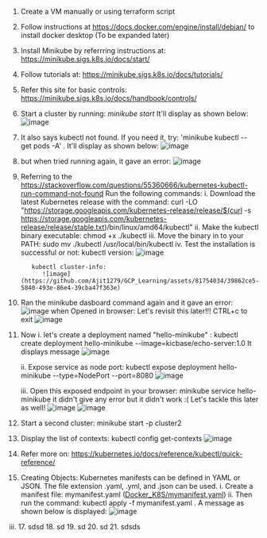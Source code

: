 1. Create a VM manually or using terraform script
2. Follow instructions at https://docs.docker.com/engine/install/debian/ to install docker desktop (To be expanded later)
3. Install Minikube by referrring instructions at: https://minikube.sigs.k8s.io/docs/start/
4. Follow tutorials at: https://minikube.sigs.k8s.io/docs/tutorials/
5. Refer this site for basic controls: https://minikube.sigs.k8s.io/docs/handbook/controls/
6. Start a cluster by running: *minikube start* It'll display as shown below:
   ![image](https://github.com/Ajit1279/GCP_Learning/assets/81754034/dab1e9c2-e923-4b07-81da-385b9c4b9179)

7. It also says kubectl not found. If you need it, try: 'minikube kubectl -- get pods -A' . It'll display as shown below:
     ![image](https://github.com/Ajit1279/GCP_Learning/assets/81754034/8d5067e1-ebc3-405e-b830-b72453cfbf8e)

8. but when tried running again, it gave an error: 
  ![image](https://github.com/Ajit1279/GCP_Learning/assets/81754034/f3bab44d-ee3e-45eb-8ab3-afe38350b203)

9. Referring to the https://stackoverflow.com/questions/55360666/kubernetes-kubectl-run-command-not-found
    Run the following commands: 
    i. Download the latest Kubernetes release with the command: curl -LO "https://storage.googleapis.com/kubernetes-release/release/$(curl -s https://storage.googleapis.com/kubernetes-release/release/stable.txt)/bin/linux/amd64/kubectl"
    ii. Make the kubectl binary executable: chmod +x ./kubectl
    iii. Move the binary in to your PATH: sudo mv ./kubectl /usr/local/bin/kubectl
    iv. Test the installation is successful or not: 
          kubectl version:
            ![image](https://github.com/Ajit1279/GCP_Learning/assets/81754034/ec301a0e-9c21-456d-b863-4bb9809e5b20)

          kubectl cluster-info:
             ![image](https://github.com/Ajit1279/GCP_Learning/assets/81754034/39862ce5-5840-493e-86e4-39cba47f363e)

10. Ran the minikube dasboard command again and it gave an error:
      ![image](https://github.com/Ajit1279/GCP_Learning/assets/81754034/acfb1ff9-31d9-439c-9c8e-7f58165a3f48)
      when Opened in browser: Let's revisit this later!!! CTRL+c to exit
        ![image](https://github.com/Ajit1279/GCP_Learning/assets/81754034/d64143f5-3cbf-4f36-ac69-9e05ee1ef4a6)

11. Now 
    i. let's create a deployment named "hello-minikube" : kubectl create deployment hello-minikube --image=kicbase/echo-server:1.0 It displays message
      ![image](https://github.com/Ajit1279/GCP_Learning/assets/81754034/47026fde-3515-4f4c-8f76-ebd556f203a6)

    ii. Expose service as node port: kubectl expose deployment hello-minikube --type=NodePort --port=8080
        ![image](https://github.com/Ajit1279/GCP_Learning/assets/81754034/27b20edf-6040-4bcc-a302-68b29e2fe653)

    iii. Open this exposed endpoint in your browser: minikube service hello-minikube  it didn't give any error but it didn't work :(  Let's tackle this later as well!
        ![image](https://github.com/Ajit1279/GCP_Learning/assets/81754034/30e3d88c-fbb5-4a6e-bd34-490e2e80e77e)
        ![image](https://github.com/Ajit1279/GCP_Learning/assets/81754034/aa6cc213-6ab7-4bf6-b542-9618f8f5fdbe)

12. Start a second cluster: minikube start -p cluster2

13. Display the list of contexts: kubectl config get-contexts
    ![image](https://github.com/Ajit1279/GCP_Learning/assets/81754034/80f27837-ba9f-4087-ba66-f2bcb9a2ed1c)

14. Refer more on: https://kubernetes.io/docs/reference/kubectl/quick-reference/ 

15. Creating Objects: Kubernetes manifests can be defined in YAML or JSON. The file extension .yaml, .yml, and .json can be used.
   i. Create a manifest file: mymanifest.yaml ([Docker_K8S/mymanifest.yaml](https://github.com/Ajit1279/GCP_Learning/tree/main/Docker_K8S))
   ii. Then run the command: kubectl apply -f mymanifest.yaml . A message as shown below is displayed:
         ![image](https://github.com/Ajit1279/GCP_Learning/assets/81754034/19082852-19ec-4a2e-b4c9-f707ec7ba1f1)

   iii. 
17. sdsd
18. sd
19. sd
20. sd
21. sdsds


